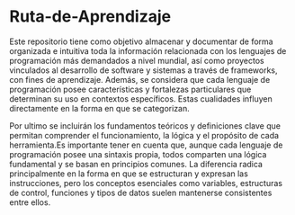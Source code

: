 # Ruta-de-Aprendizaje
Este repositorio tiene como objetivo almacenar y documentar de forma organizada e intuitiva toda la información relacionada con los lenguajes de programación más demandados a nivel mundial, así como proyectos vinculados al desarrollo de software y sistemas a través de frameworks, con fines de aprendizaje. Además, se considera que cada lenguaje de programación posee características y fortalezas particulares que determinan su uso en contextos específicos. Estas cualidades influyen directamente en la forma en que se categorizan.

Por ultimo se incluirán los fundamentos teóricos y definiciones clave que permitan comprender el funcionamiento, la lógica y el propósito de cada herramienta.Es importante tener en cuenta que, aunque cada lenguaje de programación posee una sintaxis propia, todos comparten una lógica fundamental y se basan en principios comunes. La diferencia radica principalmente en la forma en que se estructuran y expresan las instrucciones, pero los conceptos esenciales como variables, estructuras de control, funciones y tipos de datos suelen mantenerse consistentes entre ellos.



